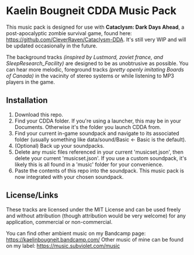 # Kaelin Bougneit CDDA Music Pack

This music pack is designed for use with **Cataclysm: Dark Days Ahead**, a post-apocalyptic zombie survival game, found here: https://github.com/CleverRaven/Cataclysm-DDA. It's still very WIP and will be updated occasionally in the future.

The background tracks *(inspired by Lustmord, zoviet france, and SleepResearch_Facility)* are designed to be as unobtrusive as possible. You can hear more melodic, foreground tracks *(pretty openly imitating Boards of Canada)* in the vacinity of stereo systems or while listening to MP3 players in the game.

## Installation

1. Download this repo. 
2. Find your CDDA folder. If you're using a launcher, this may be in your Documents. Otherwise it's the folder you launch CDDA from. 
3. Find your current in-game soundpack and navigate to its associated folder (usually something like data/sound/Basic <- Basic is the default).
4. (Optional) Back up your soundpacks.
5. Delete any music files referenced in your current 'musicset.json', then delete your current 'musicset.json'. If you use a custom soundpack, it's likely this is all found in a 'music' folder for your convenience. 
6. Paste the contents of this repo into the soundpack. This music pack is now integrated with your chosen soundpack.

## License/Links

These tracks are licensed under the MIT License and can be used freely and without attribution (though attribution would be very welcome) for any application, commercial or non-commercial.

You can find other ambient music on my Bandcamp page: https://kaelinbougneit.bandcamp.com/
Other music of mine can be found on my label: https://music.subviolet.com/music